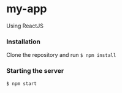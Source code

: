 # my-app
Using ReactJS

### Installation

Clone the repository and run `$ npm install`

### Starting the server
```
$ npm start 
```
